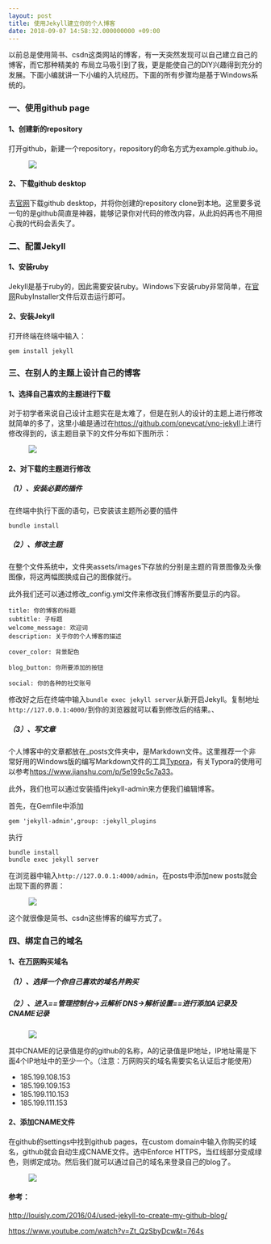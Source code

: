 ```yaml
---
layout: post
title: 使用Jekyll建立你的个人博客
date: 2018-09-07 14:58:32.000000000 +09:00
---
```


以前总是使用简书、csdn这类网站的博客，有一天突然发现可以自己建立自己的博客，而它那种精美的 布局立马吸引到了我，更是能使自己的DIY兴趣得到充分的发展。下面小编就讲一下小编的入坑经历。下面的所有步骤均是基于Windows系统的。

### 一、使用github page

#### 1、创建新的repository

打开github，新建一个repository，repository的命名方式为example.github.io。

<figure>
    <a><img src="{{site.url}}/my_pics/1536327733(1).png"></a>
</figure>


#### 2、下载github desktop

去[官网](https://desktop.github.com/)下载github desktop，并将你创建的repository clone到本地。这里要多说一句的是github简直是神器，能够记录你对代码的修改内容，从此妈妈再也不用担心我的代码会丢失了。

### 二、配置Jekyll

#### 1、安装ruby

Jekyll是基于ruby的，因此需要安装ruby。Windows下安装ruby非常简单，在[官网](<https://www.ruby-lang.org/en/downloads/>)RubyInstaller文件后双击运行即可。

#### 2、安装Jekyll

打开终端在终端中输入：

```
gem install jekyll
```

### 三、在别人的主题上设计自己的博客

#### 1、选择自己喜欢的主题进行下载

对于初学者来说自己设计主题实在是太难了，但是在别人的设计的主题上进行修改就简单的多了，这里小编是通过在<https://github.com/onevcat/vno-jekyll>上进行修改得到的，该主题目录下的文件分布如下图所示：

<figure>
    <a><img src="{{site.url}}/my_pics/1536412853(1).png"></a>
</figure>


#### 2、对下载的主题进行修改

##### （1）、安装必要的插件

在终端中执行下面的语句，已安装该主题所必要的插件

```
bundle install
```

##### （2）、修改主题

在整个文件系统中，文件夹assets/images下存放的分别是主题的背景图像及头像图像，将这两幅图换成自己的图像就行。

此外我们还可以通过修改_config.yml文件来修改我们博客所要显示的内容。

```
title: 你的博客的标题
subtitle: 子标题
welcome_message: 欢迎词
description: 关于你的个人博客的描述

cover_color: 背景配色

blog_button: 你所要添加的按钮

social: 你的各种的社交账号
```

修改好之后在终端中输入```bundle exec jekyll server```从新开启Jekyll。复制地址```http://127.0.0.1:4000/```到你的浏览器就可以看到修改后的结果。、

##### （3）、写文章

个人博客中的文章都放在_posts文件夹中，是Markdown文件。这里推荐一个非常好用的Windows版的编写Markdown文件的工具[Typora](https://typora.io/#windows)，有关Typora的使用可以参考<https://www.jianshu.com/p/5e199c5c7a33>。

此外，我们也可以通过安装插件jekyll-admin来方便我们编辑博客。

首先，在Gemfile中添加

```
gem 'jekyll-admin',group: :jekyll_plugins
```

执行

```
bundle install
bundle exec jekyll server 
```

在浏览器中输入```http://127.0.0.1:4000/admin```，在posts中添加new posts就会出现下面的界面：

<figure>
    <a><img src="{{site.url}}/my_pics/1536414562(1).png"></a>
</figure>

这个就很像是简书、csdn这些博客的编写方式了。

### 四、绑定自己的域名

#### 1、在[万网](https://wanwang.aliyun.com/)购买域名

##### （1）、选择一个你自己喜欢的域名并购买

##### （2）、进入==管理控制台->云解析 DNS->解析设置==进行添加A记录及CNAME记录

<figure>
    <a><img src="{{site.url}}/my_pics/1536373305(1).png"></a>
</figure>


其中CNAME的记录值是你的github的名称，A的记录值是IP地址，IP地址需是下面4个IP地址中的至少一个。（注意：万网购买的域名需要实名认证后才能使用）

- 185.199.108.153
- 185.199.109.153
- 185.199.110.153
- 185.199.111.153

#### 2、添加CNAME文件

在github的settings中找到github pages，在custom domain中输入你购买的域名，github就会自动生成CNAME文件。选中Enforce HTTPS，当红线部分变成绿色，则绑定成功。然后我们就可以通过自己的域名来登录自己的blog了。

<figure>
    <a><img src="{{site.url}}/my_pics/1536374026(1).png"></a>
</figure>


#### 参考：

<http://louisly.com/2016/04/used-jekyll-to-create-my-github-blog/>

<https://www.youtube.com/watch?v=Zt_QzSbyDcw&t=764s>